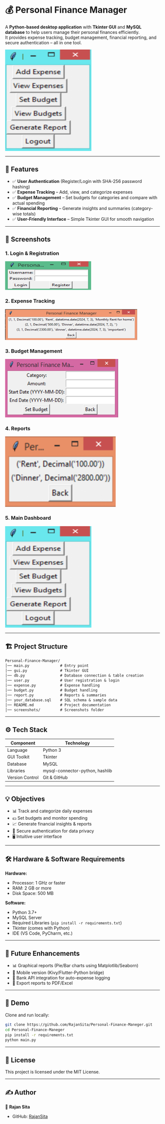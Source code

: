 # 💰 Personal Finance Manager  

A **Python-based desktop application** with **Tkinter GUI** and **MySQL database** to help users manage their personal finances efficiently.  
It provides expense tracking, budget management, financial reporting, and secure authentication – all in one tool.  

![Main Dashboard Screenshot](screenshots/dashboard.png)  

---

## 🚀 Features  

- ✅ **User Authentication** (Register/Login with SHA-256 password hashing)  
- ✅ **Expense Tracking** – Add, view, and categorize expenses  
- ✅ **Budget Management** – Set budgets for categories and compare with actual spending  
- ✅ **Financial Reporting** – Generate insights and summaries (category-wise totals)  
- ✅ **User-Friendly Interface** – Simple Tkinter GUI for smooth navigation  

---

## 📸 Screenshots  

### 1. Login & Registration  
![Login Screenshot](screenshots/login.png)  

### 2. Expense Tracking  
![Expense Screenshot](screenshots/expenses.png)  

### 3. Budget Management  
![Budget Screenshot](screenshots/budget.png)  

### 4. Reports  
![Reports Screenshot](screenshots/reports.png)  

### 5. Main Dashboard  
![Dashboard Screenshot](screenshots/dashboard.png)  

---

## 🏗️ Project Structure  

```
Personal-Finance-Manager/
│── main.py              # Entry point
│── gui.py               # Tkinter GUI
│── db.py                # Database connection & table creation
│── user.py              # User registration & login
│── expense.py           # Expense handling
│── budget.py            # Budget handling
│── report.py            # Reports & summaries
│── your_database.sql    # SQL schema & sample data
│── README.md            # Project documentation
│── screenshots/         # Screenshots folder
```

---

## ⚙️ Tech Stack  

| Component      | Technology |
|----------------|------------|
| Language       | Python 3   |
| GUI Toolkit    | Tkinter    |
| Database       | MySQL      |
| Libraries      | mysql-connector-python, hashlib |
| Version Control| Git & GitHub |

---

## 💡 Objectives  

- 📊 Track and categorize daily expenses  
- 💵 Set budgets and monitor spending  
- 📈 Generate financial insights & reports  
- 🔐 Secure authentication for data privacy  
- 🖥️ Intuitive user interface  

---

## 🛠️ Hardware & Software Requirements  

**Hardware:**  
- Processor: 1 GHz or faster  
- RAM: 2 GB or more  
- Disk Space: 500 MB  

**Software:**  
- Python 3.7+  
- MySQL Server  
- Required Libraries (`pip install -r requirements.txt`)  
- Tkinter (comes with Python)  
- IDE (VS Code, PyCharm, etc.)  

---

## 🔮 Future Enhancements  

- 📊 Graphical reports (Pie/Bar charts using Matplotlib/Seaborn)  
- 📱 Mobile version (Kivy/Flutter-Python bridge)  
- 🏦 Bank API integration for auto-expense logging  
- 📑 Export reports to PDF/Excel  

---

## 📂 Demo  

Clone and run locally:  

```bash
git clone https://github.com/RajanSita/Personal-Finance-Maneger.git
cd Personal-Finance-Maneger
pip install -r requirements.txt
python main.py
```

---

## 📜 License

This project is licensed under the MIT License.

---

## ✍️ Author

👤 **Rajan Sita**

* GitHub: [RajanSita](https://github.com/RajanSita)
